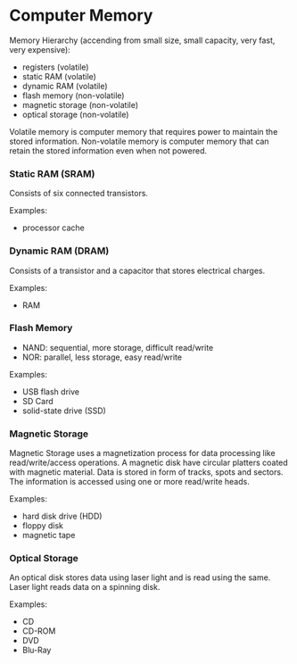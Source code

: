# Computer Memory
Memory Hierarchy (accending from small size, small capacity, very fast, very expensive):
* registers (volatile)
* static RAM (volatile)
* dynamic RAM (volatile)
* flash memory (non-volatile)
* magnetic storage (non-volatile)
* optical storage (non-volatile)

Volatile memory is computer memory that requires power to maintain the stored information.
Non-volatile memory is computer memory that can retain the stored information even when not powered.

### Static RAM (SRAM)
Consists of six connected transistors.

Examples:
* processor cache

### Dynamic RAM (DRAM)
Consists of a transistor and a capacitor that stores electrical charges.

Examples:
* RAM

### Flash Memory
* NAND: sequential, more storage, difficult read/write
* NOR: parallel, less storage, easy read/write

Examples:
* USB flash drive
* SD Card
* solid-state drive (SSD)

### Magnetic Storage
Magnetic Storage uses a
magnetization process for data processing like read/write/access 
operations. A magnetic disk have circular platters coated with magnetic 
material. Data is stored in form of tracks, spots and sectors.
The information is accessed using one or more read/write heads.

Examples:
* hard disk drive (HDD)
* floppy disk
* magnetic tape

### Optical Storage
An optical disk stores data using laser light and is read 
using the same. Laser light reads data on a spinning disk.

Examples:
* CD
* CD-ROM
* DVD
* Blu-Ray

